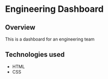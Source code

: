 # Engineering Dashboard

## Overview
This is a dashboard for an engineering team

## Technologies used
* HTML
* CSS
